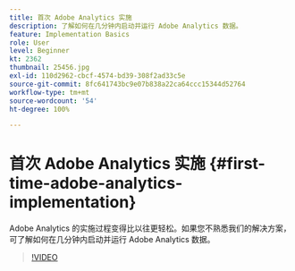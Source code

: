 ```yaml
---
title: 首次 Adobe Analytics 实施
description: 了解如何在几分钟内启动并运行 Adobe Analytics 数据。
feature: Implementation Basics
role: User
level: Beginner
kt: 2362
thumbnail: 25456.jpg
exl-id: 110d2962-cbcf-4574-bd39-308f2ad33c5e
source-git-commit: 8fc641743bc9e07b838a22ca64ccc15344d52764
workflow-type: tm+mt
source-wordcount: '54'
ht-degree: 100%

---
```


# 首次 Adobe Analytics 实施 {#first-time-adobe-analytics-implementation}

Adobe Analytics 的实施过程变得比以往更轻松。如果您不熟悉我们的解决方案，可了解如何在几分钟内启动并运行 Adobe Analytics 数据。

>[!VIDEO](https://video.tv.adobe.com/v/25456/?quality=12&learn=on)